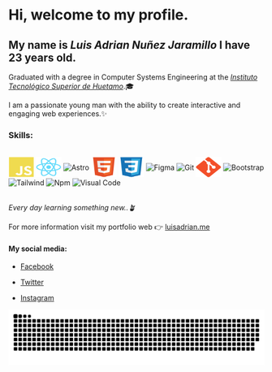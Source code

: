 # Hi, welcome to my profile.

## My name is _Luis Adrian Nuñez Jaramillo_ I have 23 years old.

Graduated with a degree in Computer Systems Engineering at the [_Instituto Tecnológico Superior de Huetamo_](https://huetamo.tecnm.mx/).🎓

I am a passionate young man with the ability to create interactive and engaging web experiences.✨

<h3>Skills:</h3>
<div style='display: inline_block'>
  <br>
  <img align="center" alt="Javascript" height="40" width="50" src="https://raw.githubusercontent.com/devicons/devicon/master/icons/javascript/javascript-plain.svg">
  <img align="center" alt="React" height="40" width="50" src="https://raw.githubusercontent.com/devicons/devicon/master/icons/react/react-original.svg">
  <img align="center" alt="Astro" height="40" width="40" src="https://img.jsdelivr.com/github.com/withastro.png">
  <img align="center" alt="HTML" height="40" width="50" src="https://raw.githubusercontent.com/devicons/devicon/master/icons/html5/html5-original.svg">
  <img align="center" alt="CSS" height="40" width="50" src="https://raw.githubusercontent.com/devicons/devicon/master/icons/css3/css3-original.svg">
  <img align="center" alt="Figma" height="40" width="50" src="https://logodownload.org/wp-content/uploads/2022/12/figma-logo-0.png">
  <img align="center" alt="Git" height="40" width="50" src="https://cdn.jsdelivr.net/gh/devicons/devicon/icons/github/github-original-wordmark.svg">
  <img align="center" alt="Git" height="40" width="50" src="https://raw.githubusercontent.com/devicons/devicon/master/icons/git/git-original.svg">
  <img align="center" alt="Bootstrap" height="40" width="50" src="https://cdn.jsdelivr.net/gh/devicons/devicon/icons/bootstrap/bootstrap-original.svg">
  <img align="center" alt="Tailwind" height="40" width="50" src="https://img.jsdelivr.com/github.com/tailwindlabs.png">
  <img align="center" alt="Npm" height="40" width="50" src="https://cdn.jsdelivr.net/gh/devicons/devicon/icons/npm/npm-original-wordmark.svg">
  <img align="center" alt="Visual Code" height="40" width="50" src="https://cdn.jsdelivr.net/gh/devicons/devicon/icons/vscode/vscode-original.svg">
</div>
  <br>
  
_Every day learning something new..🪴_

For more information visit my portfolio web 👉 [luisadrian.me](https://luisadrian.me)

#### My social media:

- [Facebook](https://www.facebook.com/luisadrian.nunezjara)

- [Twitter](https://twitter.com/LuisAdrianNuez?t=LGtN8Y_iq9YpiaTIVvOgBQ&s=09)

- [Instagram](https://instagram.com/luizackjs?igshid=ZDdkNTZiNTM=)

![Snake animation](https://github.com/luisadriannu/snake/blob/main/snake.svg)

